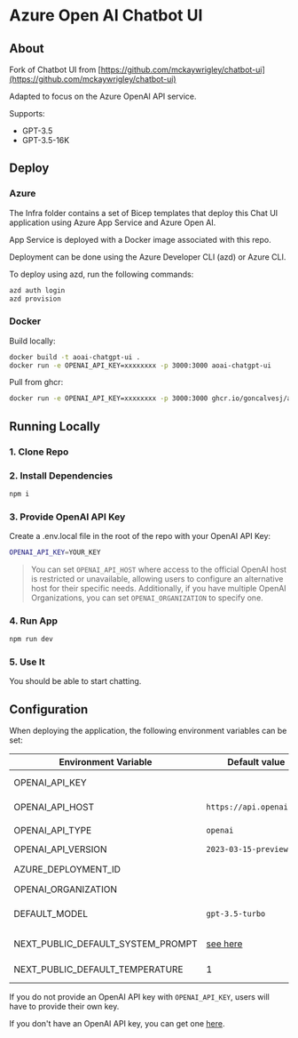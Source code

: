 # Azure Open AI Chatbot UI

## About

Fork of Chatbot UI from [https://github.com/mckaywrigley/chatbot-ui](https://github.com/mckaywrigley/chatbot-ui)

Adapted to focus on the Azure OpenAI API service.

Supports:

- GPT-3.5
- GPT-3.5-16K

## Deploy

### Azure

The Infra folder contains a set of Bicep templates that deploy this Chat UI application using Azure App Service and Azure Open AI.

App Service is deployed with a Docker image associated with this repo.

Deployment can be done using the Azure Developer CLI (azd) or Azure CLI.

To deploy using azd, run the following commands:

```bash
azd auth login
azd provision
```

### **Docker**

Build locally:

```bash
docker build -t aoai-chatgpt-ui .
docker run -e OPENAI_API_KEY=xxxxxxxx -p 3000:3000 aoai-chatgpt-ui
```

Pull from ghcr:

```bash
docker run -e OPENAI_API_KEY=xxxxxxxx -p 3000:3000 ghcr.io/goncalvesj/aoai-chatbot-ui:main
```

## Running Locally

### **1. Clone Repo**

### **2. Install Dependencies**

```bash
npm i
```

### **3. Provide OpenAI API Key**

Create a .env.local file in the root of the repo with your OpenAI API Key:

```bash
OPENAI_API_KEY=YOUR_KEY
```

> You can set `OPENAI_API_HOST` where access to the official OpenAI host is restricted or unavailable, allowing users to configure an alternative host for their specific needs.
> Additionally, if you have multiple OpenAI Organizations, you can set `OPENAI_ORGANIZATION` to specify one.

### **4. Run App**

```bash
npm run dev
```

### **5. Use It**

You should be able to start chatting.

## Configuration

When deploying the application, the following environment variables can be set:

| Environment Variable              | Default value                  | Description                                                                                                                               |
| --------------------------------- | ------------------------------ | ----------------------------------------------------------------------------------------------------------------------------------------- |
| OPENAI_API_KEY                    |                                | The default API key used for authentication with OpenAI                                                                                   |
| OPENAI_API_HOST                   | `https://api.openai.com`       | The base url, for Azure use `https://<endpoint>.openai.azure.com`                                                                         |
| OPENAI_API_TYPE                   | `openai`                       | The API type, options are `openai` or `azure`                                                                                             |
| OPENAI_API_VERSION                | `2023-03-15-preview`           | Only applicable for Azure OpenAI                                                                                                          |
| AZURE_DEPLOYMENT_ID               |                                | Needed when Azure OpenAI, Ref [Azure OpenAI API](https://learn.microsoft.com/zh-cn/azure/cognitive-services/openai/reference#completions) |
| OPENAI_ORGANIZATION               |                                | Your OpenAI organization ID                                                                                                               |
| DEFAULT_MODEL                     | `gpt-3.5-turbo`                | The default model to use on new conversations, for Azure use `gpt-35-turbo`                                                               |
| NEXT_PUBLIC_DEFAULT_SYSTEM_PROMPT | [see here](utils/app/const.ts) | The default system prompt to use on new conversations                                                                                     |
| NEXT_PUBLIC_DEFAULT_TEMPERATURE   | 1                              | The default temperature to use on new conversations                                                                                       |

If you do not provide an OpenAI API key with `OPENAI_API_KEY`, users will have to provide their own key.

If you don't have an OpenAI API key, you can get one [here](https://platform.openai.com/account/api-keys).
